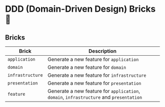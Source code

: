 # DDD (Domain-Driven Design) Bricks 🧱

## Bricks

| Brick                  | Description                              |
| ---------------------- | ---------------------------------------- |
| `application`          | Generate a new feature for `application` |
| `domain`               | Generate a new feature for `domain`      |
| `infrastructure`       | Generate a new feature for `infrastructure` |
| `presentation`         | Generate a new feature for `presentation` |
| `feature`              | Generate a new feature for `application`, `domain`, `infrastructure` and `presentation` |
